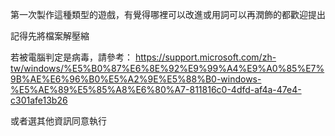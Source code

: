 第一次製作這種類型的遊戲，有覺得哪裡可以改進或用詞可以再潤飾的都歡迎提出

記得先將檔案解壓縮

若被電腦判定是病毒，請參考：
https://support.microsoft.com/zh-tw/windows/%E5%B0%87%E6%8E%92%E9%99%A4%E9%A0%85%E7%9B%AE%E6%96%B0%E5%A2%9E%E5%88%B0-windows-%E5%AE%89%E5%85%A8%E6%80%A7-811816c0-4dfd-af4a-47e4-c301afe13b26

或者選其他資訊同意執行
